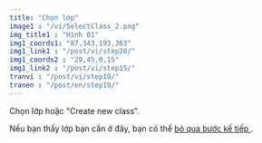 ```yaml
---
title: "Chọn lớp"
image1 : "/vi/SelectClass_2.png"
img_title1 : "Hình 01"
img1_coords1: "87,343,193,363"
img1_link1 : "/post/vi/step20/"
img1_coords2 : "29,45,0,15"
img1_link2 : "/post/vi/step15/"
tranvi : "/post/vi/step19/"
tranen : "/post/en/step19/"
---
```

Chọn lớp hoặc "Create new class".

Nếu bạn thấy lớp bạn cần ở đây, bạn có thể <a href="http://localhost:1313/post/vi/step21/" > bỏ qua bước kế tiếp </a>.